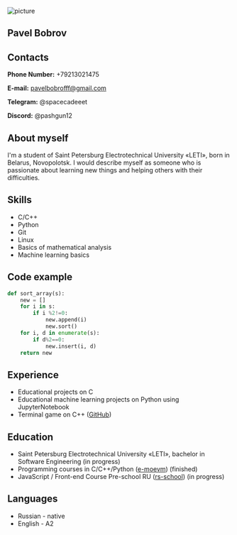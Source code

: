 ![picture](https://github.com/pashabbrv/rsschool-cv/assets/112647982/e5a2524e-5612-4870-a405-b4660ef5ad76)
## **Pavel Bobrov**
## **Contacts**
**Phone Number:** +79213021475

**E-mail:** pavelbobrofff@gmail.com

**Telegram:** @spacecadeeet

**Discord:** @pashgun12
## **About myself**
I'm a student of Saint Petersburg Electrotechnical University «LETI», born in Belarus, Novopolotsk.
I would describe myself as someone who is passionate about learning new things and helping others with their difficulties.
## **Skills**
- C/C++ 
- Python
- Git
- Linux
- Basics of mathematical analysis
- Machine learning basics
## **Code example**
```python
def sort_array(s):
    new = []
    for i in s:
        if i %2!=0:
            new.append(i)
            new.sort()
    for i, d in enumerate(s):
        if d%2==0:
            new.insert(i, d)    
    return new
```
## **Experience**
- Educational projects on C
- Educational machine learning projects on Python using JupyterNotebook
- Terminal game on C++ ([GitHub](https://github.com/pashabbrv/OOP))
##  **Education**
- Saint Petersburg Electrotechnical University «LETI», bachelor in Software Engineering (in progress)
- Programming courses in C/C++/Python ([e-moevm](https://e.moevm.info/)) (finished)
- JavaScript / Front-end Course Pre-school RU ([rs-school](https://rs.school/courses/javascript-preschool-ru)) (in progress)
## **Languages**
- Russian - native
- English - A2
